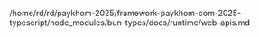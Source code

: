 /home/rd/rd/paykhom-2025/framework-paykhom-com-2025-typescript/node_modules/bun-types/docs/runtime/web-apis.md